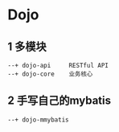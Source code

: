 # Dojo
## 1 多模块
````
--+ dojo-api     RESTful API
--+ dojo-core    业务核心
````

## 2 手写自己的mybatis
````
--+ dojo-mmybatis    
````

